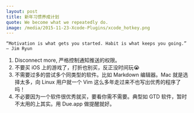 ```yaml
---
layout: post
title: 新年习惯养成计划
quote: We become what we repeatedly do.
image: /media/2015-11-23-Xcode-Plugins/xcode_hotkey.png
---
```


    “Motivation is what gets you started. Habit is what keeps you going.” 
    ― Jim Ryun
    
1. Disconnect more, 严格控制通知推送的权限。
2. 不要买 iOS 上的游戏了，打折也别买，反正没时间玩😭
3. 不需要过多的尝试多个同类型的软件。比如 Markdown 编辑器。Mac 就是选择太多，向 Linux 用户就一个 Vim 这么多年走过来不也写出优秀的程序了吗！
4. 不必要因为一个软件很优秀就买，要看你需不需要。典型如 GTD 软件，暂时不太用的上其实。用 Due.app 做提醒就好。
